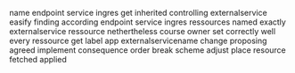 name endpoint service ingres get inherited controlling externalservice easify finding according endpoint service ingres ressources named exactly externalservice ressource nethertheless course owner set correctly well every ressource get label app externalservicename change proposing agreed implement consequence order break scheme adjust place resource fetched applied